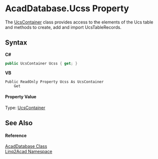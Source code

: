 # AcadDatabase.Ucss Property 
 

The <a href="T_Linq2Acad_UcsContainer.md">UcsContainer</a> class provides access to the elements of the Ucs table and methods to create, add and import UcsTableRecords.

## Syntax

**C#**<br />
``` C#
public UcsContainer Ucss { get; }
```

**VB**<br />
``` VB
Public ReadOnly Property Ucss As UcsContainer
	Get
```


#### Property Value
Type: <a href="T_Linq2Acad_UcsContainer.md">UcsContainer</a>

## See Also


#### Reference
<a href="T_Linq2Acad_AcadDatabase.md">AcadDatabase Class</a><br /><a href="N_Linq2Acad.md">Linq2Acad Namespace</a><br />
